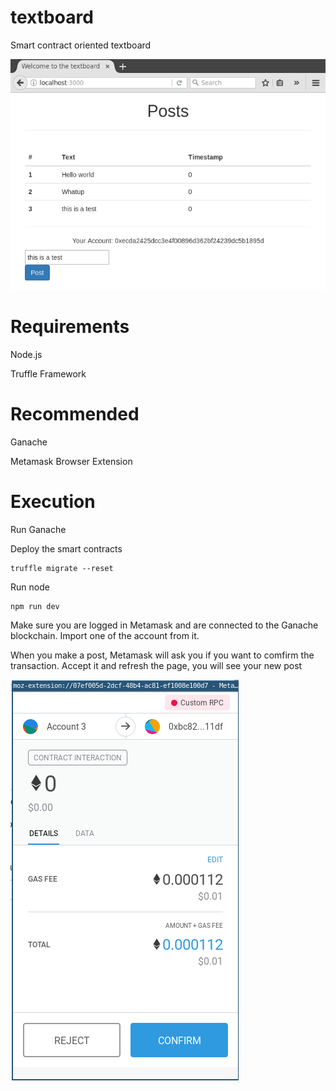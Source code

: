 # textboard
Smart contract oriented textboard

![Alt text](screenshots/textboard1.png?raw=true)

# Requirements

Node.js

Truffle Framework

# Recommended

Ganache

Metamask Browser Extension

# Execution

Run Ganache

Deploy the smart contracts 

~~~
truffle migrate --reset
~~~

Run node
~~~
npm run dev
~~~

Make sure you are logged in Metamask and are connected to the Ganache blockchain. Import one of the account from it.

When you make a post, Metamask will ask you if you want to comfirm the transaction. Accept it and refresh the page, you will see your new post

![Alt text](screenshots/textboard2.png?raw=true)
